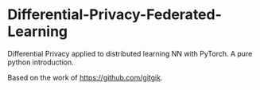 # Differential-Privacy-Federated-Learning

Differential Privacy applied to distributed learning NN with PyTorch. A pure python introduction.

Based on the work of https://github.com/gitgik.
